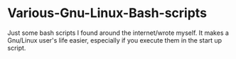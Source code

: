 Various-Gnu-Linux-Bash-scripts
==============================

Just some bash scripts I found around the internet/wrote myself. It makes a Gnu/Linux user's life easier, especially if you execute them in the start up script.
